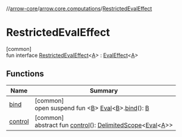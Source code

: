 //[arrow-core](../../../index.md)/[arrow.core.computations](../index.md)/[RestrictedEvalEffect](index.md)

# RestrictedEvalEffect

[common]\
fun interface [RestrictedEvalEffect](index.md)&lt;[A](index.md)&gt; : [EvalEffect](../-eval-effect/index.md)&lt;[A](index.md)&gt;

## Functions

| Name | Summary |
|---|---|
| [bind](../-eval-effect/bind.md) | [common]<br>open suspend fun &lt;[B](../-eval-effect/bind.md)&gt; [Eval](../../arrow.core/-eval/index.md)&lt;[B](../-eval-effect/bind.md)&gt;.[bind](../-eval-effect/bind.md)(): [B](../-eval-effect/bind.md) |
| [control](../-restricted-option-effect/index.md#-609838202%2FFunctions%2F-1961959459) | [common]<br>abstract fun [control](../-restricted-option-effect/index.md#-609838202%2FFunctions%2F-1961959459)(): [DelimitedScope](../../../../arrow-continuations/arrow-continuations/arrow.continuations.generic/-delimited-scope/index.md)&lt;[Eval](../../arrow.core/-eval/index.md)&lt;[A](index.md)&gt;&gt; |
